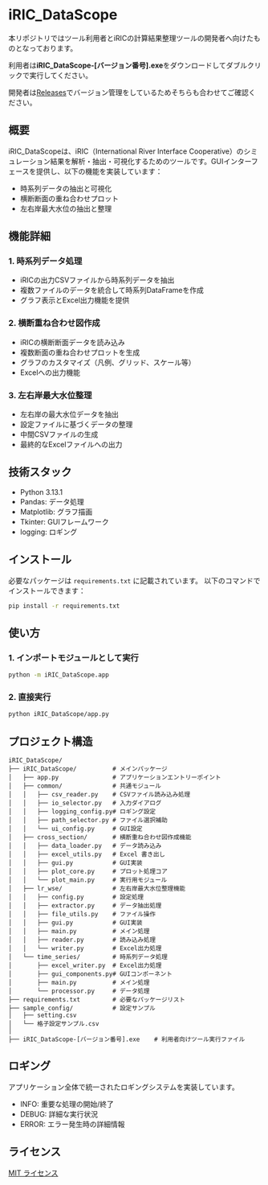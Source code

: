 # iRIC_DataScope
本リポジトリではツール利用者とiRICの計算結果整理ツールの開発者へ向けたものとなっております。


利用者は**iRIC_DataScope-[バージョン番号].exe**をダウンロードしてダブルクリックで実行してください。


開発者は[Releases](Releases)でバージョン管理をしているためそちらも合わせてご確認ください。


## 概要
iRIC_DataScopeは、iRIC（International River Interface Cooperative）のシミュレーション結果を解析・抽出・可視化するためのツールです。GUIインターフェースを提供し、以下の機能を実装しています：

- 時系列データの抽出と可視化
- 横断断面の重ね合わせプロット
- 左右岸最大水位の抽出と整理

## 機能詳細

### 1. 時系列データ処理
- iRICの出力CSVファイルから時系列データを抽出
- 複数ファイルのデータを統合して時系列DataFrameを作成
- グラフ表示とExcel出力機能を提供

### 2. 横断重ね合わせ図作成
- iRICの横断断面データを読み込み
- 複数断面の重ね合わせプロットを生成
- グラフのカスタマイズ（凡例、グリッド、スケール等）
- Excelへの出力機能

### 3. 左右岸最大水位整理
- 左右岸の最大水位データを抽出
- 設定ファイルに基づくデータの整理
- 中間CSVファイルの生成
- 最終的なExcelファイルへの出力

## 技術スタック
- Python 3.13.1
- Pandas: データ処理
- Matplotlib: グラフ描画
- Tkinter: GUIフレームワーク
- logging: ロギング

## インストール
必要なパッケージは `requirements.txt` に記載されています。
以下のコマンドでインストールできます：
```bash
pip install -r requirements.txt
```

## 使い方

### 1. インポートモジュールとして実行
```bash
python -m iRIC_DataScope.app
```

### 2. 直接実行
```bash
python iRIC_DataScope/app.py
```

## プロジェクト構造
```
iRIC_DataScope/
├── iRIC_DataScope/          # メインパッケージ
│   ├── app.py               # アプリケーションエントリーポイント
│   ├── common/              # 共通モジュール
│   │   ├── csv_reader.py    # CSVファイル読み込み処理
│   │   ├── io_selector.py   # 入力ダイアログ
│   │   ├── logging_config.py# ロギング設定
│   │   ├── path_selector.py # ファイル選択補助
│   │   └── ui_config.py     # GUI設定
│   ├── cross_section/       # 横断重ね合わせ図作成機能
│   │   ├── data_loader.py   # データ読み込み
│   │   ├── excel_utils.py   # Excel 書き出し
│   │   ├── gui.py           # GUI実装
│   │   ├── plot_core.py     # プロット処理コア
│   │   └── plot_main.py     # 実行用モジュール
│   ├── lr_wse/              # 左右岸最大水位整理機能
│   │   ├── config.py        # 設定処理
│   │   ├── extractor.py     # データ抽出処理
│   │   ├── file_utils.py    # ファイル操作
│   │   ├── gui.py           # GUI実装
│   │   ├── main.py          # メイン処理
│   │   ├── reader.py        # 読み込み処理
│   │   └── writer.py        # Excel出力処理
│   └── time_series/         # 時系列データ処理
│       ├── excel_writer.py  # Excel出力処理
│       ├── gui_components.py# GUIコンポーネント
│       ├── main.py          # メイン処理
│       └── processor.py     # データ処理
├── requirements.txt         # 必要なパッケージリスト
├── sample_config/           # 設定サンプル
│   ├── setting.csv
│   └── 格子設定サンプル.csv
│
├── iRIC_DataScope-[バージョン番号].exe    # 利用者向けツール実行ファイル

```

## ロギング
アプリケーション全体で統一されたロギングシステムを実装しています。
- INFO: 重要な処理の開始/終了
- DEBUG: 詳細な実行状況
- ERROR: エラー発生時の詳細情報

## ライセンス
[MIT ライセンス](LICENSE) 
